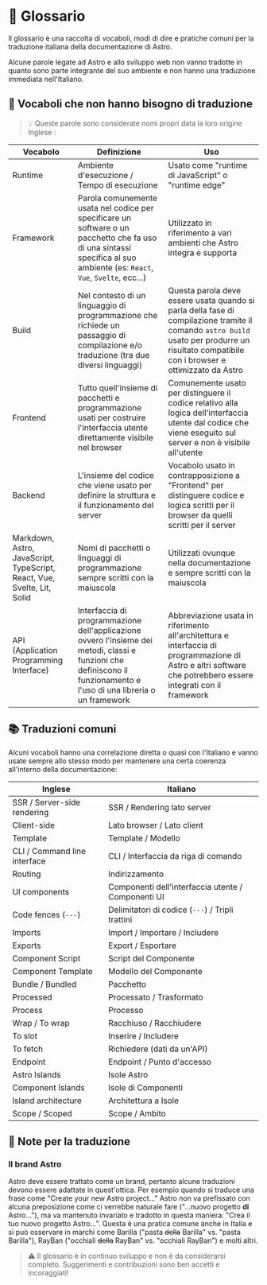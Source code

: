 # 📖 Glossario

Il glossario è una raccolta di vocaboli, modi di dire e pratiche comuni per la traduzione italiana della documentazione di Astro.

Alcune parole legate ad Astro e allo sviluppo web non vanno tradotte in quanto sono parte integrante del suo ambiente e non hanno una traduzione immediata nell'Italiano.

## 🔄️ Vocaboli che non hanno bisogno di traduzione

> 💡 Queste parole sono considerate nomi propri data la loro origine Inglese :

| Vocabolo          | Definizione | Uso         |
|-------------------|-------------|-------------|
| Runtime           | Ambiente d'esecuzione / Tempo di esecuzione | Usato come "runtime di JavaScript" o "runtime edge" |
| Framework         | Parola comunemente usata nel codice per specificare un software o un pacchetto che fa uso di una sintassi specifica al suo ambiente (es: `React`, `Vue`, `Svelte`, ecc...) | Utilizzato in riferimento a vari ambienti che Astro integra e supporta
| Build             | Nel contesto di un linguaggio di programmazione che richiede un passaggio di compilazione e/o traduzione (tra due diversi linguaggi) | Questa parola deve essere usata quando si parla della fase di compilazione tramite il comando `astro build` usato per produrre un risultato compatibile con i browser e ottimizzato da Astro
| Frontend          | Tutto quell'insieme di pacchetti e programmazione usati per costruire l'interfaccia utente direttamente visibile nel browser | Comunemente usato per distinguere il codice relativo alla logica dell'interfaccia utente dal codice che viene eseguito sul server e non è visibile all'utente |
| Backend           | L'insieme del codice che viene usato per definire la struttura e il funzionamento del server | Vocabolo usato in contrapposizione a "Frontend" per distinguere codice e logica scritti per il browser da quelli scritti per il server |
| Markdown, Astro, JavaScript, TypeScript, React, Vue, Svelte, Lit, Solid | Nomi di pacchetti o linguaggi di programmazione sempre scritti con la maiuscola | Utilizzati ovunque nella documentazione e sempre scritti con la maiuscola |
| API (Application Programming Interface) | Interfaccia di programmazione dell'applicazione ovvero l'insieme dei metodi, classi e funzioni che definiscono il funzionamento e l'uso di una libreria o un framework | Abbreviazione usata in riferimento all'architettura e interfaccia di programmazione di Astro e altri software che potrebbero essere integrati con il framework |

## 📚 Traduzioni comuni

Alcuni vocaboli hanno una correlazione diretta o quasi con l'Italiano e vanno usate sempre allo stesso modo per mantenere una certa coerenza all'interno della documentazione:

| Inglese                      | Italiano                                           |
|------------------------------|----------------------------------------------------|
| SSR / Server-side rendering  | SSR / Rendering lato server                        |
| Client-side                  | Lato browser / Lato client                         |
| Template                     | Template / Modello                                 |
| CLI / Command line interface | CLI / Interfaccia da riga di comando                |
| Routing                      | Indirizzamento                                     |
| UI components                | Componenti dell'interfaccia utente / Componenti UI |
| Code fences (`---`)          | Delimitatori di codice (`---`) / Tripli trattini   |
| Imports                      | Import / Importare / Includere                     |
| Exports                      | Export / Esportare                                 | 
| Component Script             | Script del Componente                              |
| Component Template           | Modello del Componente                             |
| Bundle / Bundled             | Pacchetto                                          |
| Processed                    | Processato / Trasformato                           |
| Process                      | Processo                                           |
| Wrap / To wrap               | Racchiuso / Racchiudere                            |
| To slot                      | Inserire / Includere                               |
| To fetch                     | Richiedere (dati da un'API)                        |
| Endpoint                     | Endpoint / Punto d'accesso                         |
| Astro Islands                | Isole Astro                                        |
| Component Islands            | Isole di Componenti                                |
| Island architecture          | Architettura a Isole                               |
| Scope / Scoped               | Scope / Ambito                                     |

## 📝 Note per la traduzione

### Il brand Astro

Astro deve essere trattato come un brand, pertanto alcune traduzioni devono essere adattate in quest'ottica. Per esempio quando si traduce una frase come "Create your new Astro project..." Astro non va prefissato con alcuna preposizione come ci verrebbe naturale fare ("...nuovo progetto **di** Astro..."), ma va mantenuto invariato e tradotto in questa maniera: "Crea il tuo nuovo progetto Astro...". Questa è una pratica comune anche in Italia e si può osservare in marchi come Barilla ("pasta ~~della~~ Barilla" vs. "pasta Barilla"), RayBan ("occhiali ~~della~~ RayBan" vs. "occhiali RayBan") e molti altri.

> ⚠️ Il glossario è in continuo sviluppo e non è da considerarsi completo. Suggerimenti e contribuzioni sono ben accetti e incoraggiati!
